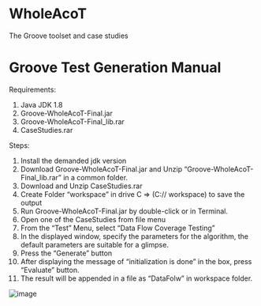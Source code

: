 # WholeAcoT
The Groove toolset and case studies

# Groove Test Generation Manual

Requirements:

1.	Java JDK 1.8
2.	Groove-WholeAcoT-Final.jar
3.	Groove-WholeAcoT-Final_lib.rar
4.	CaseStudies.rar


Steps:

1)	Install the demanded jdk version
2)	Download Groove-WholeAcoT-Final.jar and Unzip “Groove-WholeAcoT-Final_lib.rar” in a common folder. 
3)	Download and Unzip CaseStudies.rar
4)	Create Folder “workspace” in drive C => (C:// workspace) to save the output
5)	Run Groove-WholeAcoT-Final.jar by double-click or in Terminal.
6)	Open one of the CaseStudies from file menu
7)	From the “Test” Menu, select “Data Flow Coverage Testing”
8)	In the displayed window, specify the parameters for the algorithm, the default parameters are suitable for a glimpse.
9)	Press the “Generate” button
10)	After displaying the message of “initialization is done” in the box, press “Evaluate” button.
11)	The result will be appended in a file as “DataFolw” in workspace folder.
    
![image](https://github.com/SGhasemi1987/WholeAcoT/assets/115348153/ef31cfd1-55ba-4a36-befa-9c60390af58c)
